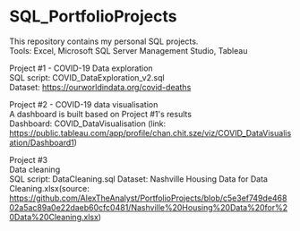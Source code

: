 # SQL_PortfolioProjects
This repository contains my personal SQL projects.  
Tools: Excel, Microsoft SQL Server Management Studio, Tableau  
  
Project #1 - COVID-19 Data exploration  
SQL script: COVID_DataExploration_v2.sql  
Dataset: https://ourworldindata.org/covid-deaths  
  
Project #2 - COVID-19 data visualisation  
A dashboard is built based on Project #1's results  
Dashboard: COVID_DataVisualisation (link: https://public.tableau.com/app/profile/chan.chit.sze/viz/COVID_DataVisualisation/Dashboard1)  
  
Project #3  
Data cleaning  
SQL script: DataCleaning.sql
Dataset: Nashville Housing Data for Data Cleaning.xlsx(source: https://github.com/AlexTheAnalyst/PortfolioProjects/blob/c5e3ef749de46802a5ac89a0e22daeb60cfc0481/Nashville%20Housing%20Data%20for%20Data%20Cleaning.xlsx)
